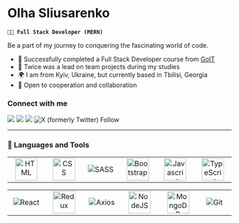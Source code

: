 # Olha Sliusarenko

**`👨‍💻 Full Stack Developer (MERN)`**

Be a part of my journey to conquering the fascinating world of code.

- 🎯 Successfully completed a Full Stack Developer course from [GoIT](https://github.com/goitacademy)
- 🚀 Twice was a lead on team projects during my studies
- 🌍 I am from Kyiv, Ukraine, but currently based in Tbilisi, Georgia
- 🤝 Open to cooperation and collaboration

### Connect with me

[![](https://img.shields.io/badge/email-%23ececec?style=for-the-badge&logo=email)](mailto:olhasliusarenkowork@gmail.com)
[![](https://img.shields.io/badge/linkedin-%230077B5.svg?style=for-the-badge&logo=linkedin)](https://www.linkedin.com/in/olha-sliusarenko/)
[![](https://img.shields.io/badge/telegram-%23ececec?style=for-the-badge&logo=telegram)](https://t.me/olhasliusarenko)
![X (formerly Twitter) Follow](https://img.shields.io/twitter/follow/committedto_git?style=for-the-badge&logo=X&color=%231a1813)

---

### 🧰 Languages and Tools

<table width="320px">
  <tbody>
    <tr>
      <td width="80px" align="center">
        <img height=50 alt="HTML" src="https://cdn.jsdelivr.net/gh/devicons/devicon/icons/html5/html5-original.svg" />
      </td>
      <td width="80px" align="center">
        <img height=50 alt="CSS" src="https://cdn.jsdelivr.net/gh/devicons/devicon/icons/css3/css3-original.svg" />
      </td>
      <td width="80px" align="center">
        <img alt="SASS" src="https://cdn.jsdelivr.net/gh/devicons/devicon/icons/sass/sass-original.svg" />
      </td>
      <td width="80px" align="center">
        <img height=50 alt="Bootstrap" src="https://cdn.jsdelivr.net/gh/devicons/devicon@latest/icons/bootstrap/bootstrap-original.svg" />
      </td>
      <td width="80px" align="center">
        <img height=50 alt="Javascript" src="https://cdn.jsdelivr.net/gh/devicons/devicon/icons/javascript/javascript-original.svg" />
      </td>
      <td width="80px" align="center">
        <img height=50 alt="TypeScript" src="https://cdn.jsdelivr.net/gh/devicons/devicon/icons/typescript/typescript-plain.svg" />
      </td>
    </tr>
  </tbody>
</table>

<table width="320px">
  <tbody>
    <tr>
     <td width="80px" align="center">
       <img alt="React" src="https://cdn.jsdelivr.net/gh/devicons/devicon/icons/react/react-original.svg" />
      </td>
      <td width="80px" align="center">
        <img height=50 alt="Redux" src="https://cdn.jsdelivr.net/gh/devicons/devicon/icons/redux/redux-original.svg" />
      </td>
      <td width="80px" align="center">
        <img alt="Axios" src="https://cdn.jsdelivr.net/gh/devicons/devicon@latest/icons/axios/axios-plain.svg" />
      </td>
      <td width="80px" align="center">
        <img height=50 alt="NodeJS" src="https://cdn.jsdelivr.net/gh/devicons/devicon@latest/icons/nodejs/nodejs-original.svg" />
      </td>
      <td width="80px" align="center">
        <img height=50 alt="MongoDB" src="https://cdn.jsdelivr.net/gh/devicons/devicon@latest/icons/mongodb/mongodb-plain-wordmark.svg" />
      </td>
      <td width="80px" align="center">
        <img alt="Git" src="https://cdn.jsdelivr.net/gh/devicons/devicon@latest/icons/git/git-plain-wordmark.svg" />
      </td>
    </tr>
  </tbody>
</table>
